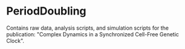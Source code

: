 # PeriodDoubling
Contains raw data, analysis scripts, and simulation scripts for the publication: "Complex Dynamics in a Synchronized Cell-Free Genetic Clock".
